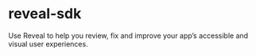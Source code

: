 # reveal-sdk
Use Reveal to help you review, fix and improve your app’s accessible and visual user experiences.
